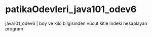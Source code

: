 # patikaOdevleri_java101_odev6
java101_odev6 | boy ve kilo bilgisinden vücut kitle indeki hesaplayan program
